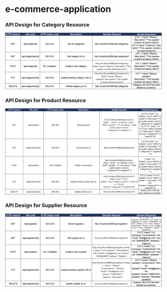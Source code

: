 # e-commerce-application

### API Design for Category Resource
![img.png](extra/Docs/CategoryDoc.png)
### API Design for Product Resource
![img.png](extra/Docs/ProductDoc.png)
### API Design for Supplier Resource
![img.png](extra/Docs/SupplierDoc.png)

